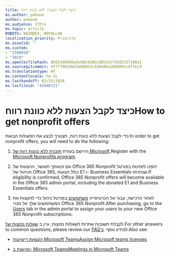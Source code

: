 ```yaml
---
title: כיצד לקבל הצעות ללא כוונת רווח
ms.author: pebaum
author: pebaum
ms.audience: ITPro
ms.topic: article
ROBOTS: NOINDEX, NOFOLLOW
localization_priority: Priority
ms.assetid: ''
ms.custom:
- "1500010"
- "3819"
ms.openlocfilehash: 8b82dd8900a5e9824206cd05241743d2337108a1
ms.sourcegitcommit: 4f7ff981bbb3a98663cd164d0a10bb082cdf7ec9
ms.translationtype: HT
ms.contentlocale: he-IL
ms.lasthandoff: 03/25/2020
ms.locfileid: "42946721"
---
```

# <a name="how-to-get-nonprofit-offers"></a><span data-ttu-id="579aa-102">כיצד לקבל הצעות ללא כוונת רווח</span><span class="sxs-lookup"><span data-stu-id="579aa-102">How to get nonprofit offers</span></span>

<span data-ttu-id="579aa-103">כדי לקבל הצעות ללא כוונת רווח, תצטרך לבצע את הפעולות הבאות:</span><span class="sxs-lookup"><span data-stu-id="579aa-103">In order to get nonprofit offers, you will need to do the following:</span></span>

1. <span data-ttu-id="579aa-104">הירשם בעזרת [תוכנית ללא כוונות רווח של Microsoft](https://go.microsoft.com/fwlink/p/?linkid=2008962).</span><span class="sxs-lookup"><span data-stu-id="579aa-104">Register with the [Microsoft Nonprofits program](https://go.microsoft.com/fwlink/p/?linkid=2008962).</span></span>

2. <span data-ttu-id="579aa-105">אם זכאותך תאושר, ההצעות של Office 365 Nonprofit יהפכו לזמינות בפורטל הניהול של Office 365, כולל הצעות E1 ו- Business Essentials שנתרמו.</span><span class="sxs-lookup"><span data-stu-id="579aa-105">If eligibility is confirmed, Office 365 Nonprofit offers will become available in the Office 365 admin portal, including the donated E1 and Business Essentials offers.</span></span>

3. <span data-ttu-id="579aa-106">לאחר הרכישה, עבור אל הכרטיסייה [משתמשים](https://admin.microsoft.com/Adminportal/Home#/users) בפורטל ניהול כדי להקצות את המשתמשים שלך אל מנויי Office 365 Nonprofit.</span><span class="sxs-lookup"><span data-stu-id="579aa-106">After purchasing, go to the [Users](https://admin.microsoft.com/Adminportal/Home#/users) tab in the admin portal to assign your users to your new Office 365 Nonprofit subscriptions.</span></span>

<span data-ttu-id="579aa-107">לקבלת תשובות אחרות לשאלות נפוצות, עיין ב [שאלות נפוצות של](https://www.microsoft.com/microsoft-365/nonprofit/office-365-nonprofit#coreui-heading-67lnrlz).</span><span class="sxs-lookup"><span data-stu-id="579aa-107">For other answers to common questions, please review our [FAQ's](https://www.microsoft.com/microsoft-365/nonprofit/office-365-nonprofit#coreui-heading-67lnrlz).</span></span> <span data-ttu-id="579aa-108">למידע נוסף:</span><span class="sxs-lookup"><span data-stu-id="579aa-108">Also see:</span></span>

- [<span data-ttu-id="579aa-109">הקצאת רישיונות Microsoft Teams</span><span class="sxs-lookup"><span data-stu-id="579aa-109">Assign Microsoft teams licenses</span></span>](https://docs.microsoft.com/MicrosoftTeams/assign-teams-licenses)

- [<span data-ttu-id="579aa-110">פגישות ב- Microsoft Teams</span><span class="sxs-lookup"><span data-stu-id="579aa-110">Meetings in Microsoft Teams</span></span>](https://docs.microsoft.com/MicrosoftTeams/tutorial-meetings-in-teams)